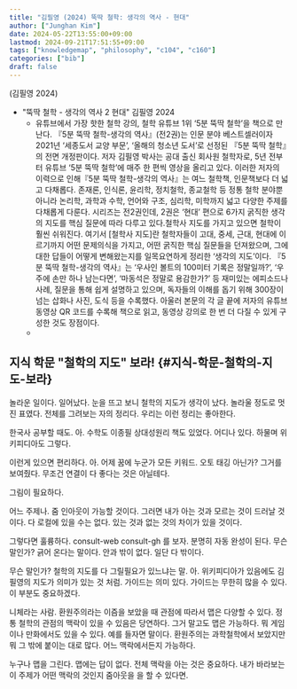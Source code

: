 ```yaml
---
title: "김필영 (2024) 뚝딱 철학: 생각의 역사 - 현대"
author: ["Junghan Kim"]
date: 2024-05-22T13:55:00+09:00
lastmod: 2024-09-21T17:51:55+09:00
tags: ["knowledgemap", "philosophy", "c104", "c160"]
categories: ["bib"]
draft: false
---
```


(김필영 2024)

-   "뚝딱 철학 - 생각의 역사 2 현대" 김필영 2024
    -   유튜브에서 가장 핫한 철학 강의, 철학 유튜브 1위 ‘5분 뚝딱 철학’을 책으로 만난다. 『5분 뚝딱 철학-생각의 역사』(전2권)는 인문 분야 베스트셀러이자 2021년 ‘세종도서 교양 부문’, ‘올해의 청소년 도서’로 선정된 『5분 뚝딱 철학』의 전면 개정판이다. 저자 김필영 박사는 공대 출신 회사원 철학자로, 5년 전부터 유튜브 ‘5분 뚝딱 철학’에 매주 한 편씩 영상을 올리고 있다. 이러한 저자의 이력으로 인해『5분 뚝딱 철학-생각의 역사』는 여느 철학책, 인문책보다 더 넓고 다채롭다. 존재론, 인식론, 윤리학, 정치철학, 종교철학 등 정통 철학 분야뿐 아니라 논리학, 과학과 수학, 언어와 구조, 심리학, 미학까지 넓고 다양한 주제를 다채롭게 다룬다. 시리즈는 전2권인데, 2권은 ‘현대’ 편으로 6가지 굵직한 생각의 지도를 핵심 질문에 따라 다루고 있다.철학사 지도를 가지고 있으면 철학이 훨씬 쉬워진다. 여기서 [철학사 지도]란 철학자들이 고대, 중세, 근대, 현대에 이르기까지 어떤 문제의식을 가지고, 어떤 굵직한 핵심 질문들을 던져왔으며, 그에 대한 답들이 어떻게 변해왔는지를 일목요연하게 정리한 ‘생각의 지도’이다. 『5분 뚝딱 철학-생각의 역사』는 ‘우사인 볼트의 100미터 기록은 정말일까?’, ‘우주에 손만 하나 남는다면’, ‘마동석은 정말로 용감한가?’ 등 재미있는 에피소드나 사례, 질문을 통해 쉽게 설명하고 있으며, 독자들의 이해를 돕기 위해 300장이 넘는 삽화나 사진, 도식 등을 수록했다. 아울러 본문의 각 글 끝에 저자의 유튜브 동영상 QR 코드를 수록해 책으로 읽고, 동영상 강의로 한 번 더 다질 수 있게 구성한 것도 장점이다.
    -


## 지식 학문 "철학의 지도" 보라! {#지식-학문-철학의-지도-보라}



놀라운 일이다. 일어났다. 눈을 뜨고 보니 철학의 지도가 생각이 났다. 놀라울 정도로 멋진 표였다. 전체를 그려보는 자의 정리다. 우리는 이런 정리는 좋아한다.

한국사 공부할 때도. 아. 수학도 이종필 상대성원리 책도 있었다. 어디나 있다. 하물며 위키피디아도 그렇다.

이런게 있으면 편리하다. 아. 어제 꿈에 누군가 모든 키워드. 오토 태깅 아닌가? 그거를 보여줬다. 무조건 연결이 다 좋다는 것은 아닐테다.

그림이 필요하다.

어느 주제나. 줌 인아웃이 가능할 것이다. 그러면 내가 아는 것과 모르는 것이 드러날 것이다. 다 로컬에 있을 수는 없다. 있는 것과 없는 것의 차이가 있을 것이다.

그렇다면 훌륭하다. consult-web consult-gh 를 보자. 분명히 자동 완성이 된다. 무슨 말인가? 긁어 온다는 말이다. 안과 밖이 없다. 일단 다 밖이다.

무슨 말인가? 철학의 지도를 다 그릴필요가 있느냐는 말. 아. 위키피디아가 있음에도 김필영의 지도가 의미가 있는 것 처럼. 가이드는 의미 있다. 가이드는 무한히 많을 수 있다. 이 부분도 중요하겠다.

니체라는 사람. 환원주의라는 이즘을 보았을 때 관점에 따라서 맵은 다양할 수 있다. 정통 철학의 관점의 맥락이 있을 수 있음은 당연하다. 그거 말고도 맵은 가능하다. 뭐 게임이나 만화에서도 있을 수 있다. 예를 들자면 말이다. 환원주의는 과학철학에서 보았지만 뭐 그 밖에 붙이는 대로 많다. 어느 맥락에서든지 가능하다.

누구나 맵을 그린다. 맵에는 답이 없다. 전체 맥락을 아는 것은 중요하다. 내가 바라보는 이 주제가 어떤 맥락의 것인지 줌아웃을 을 할 수 있다면.
